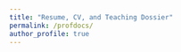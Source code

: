 ```yaml
---
title: "Resume, CV, and Teaching Dossier"
permalink: /profdocs/
author_profile: true
---
```

<object data="{{ site.url }}{{ site.baseurl }}/assets/documents/NJR_Resume_May_2025.pdf" width="1000" height="1000" type="application/pdf"></object>

<object data="{{ site.url }}{{ site.baseurl }}/assets/documents/Academic_CV_NJR_May_2025.pdf" width="1000" height="1000" type="application/pdf"></object>

<object data="{{ site.url }}{{ site.baseurl }}/assets/documents/Teaching_Dossier_NJR_May_2025.pdf" width="1000" height="1000" type="application/pdf"></object>
